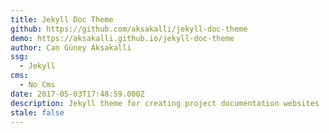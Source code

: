 ```yaml
---
title: Jekyll Doc Theme
github: https://github.com/aksakalli/jekyll-doc-theme
demo: https://aksakalli.github.io/jekyll-doc-theme
author: Can Güney Aksakalli
ssg:
  - Jekyll
cms:
  - No Cms
date: 2017-05-03T17:48:59.000Z
description: Jekyll theme for creating project documentation websites
stale: false
---
```

